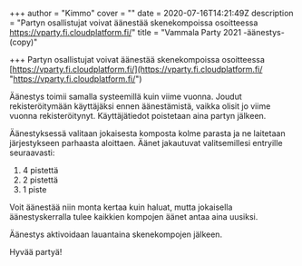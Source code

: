 +++
author = "Kimmo"
cover = ""
date = 2020-07-16T14:21:49Z
description = "Partyn osallistujat voivat äänestää skenekompoissa osoitteessa https://vparty.fi.cloudplatform.fi/"
title = "Vammala Party 2021 -äänestys-(copy)"

+++
Partyn osallistujat voivat äänestää skenekompoissa osoitteessa [https://vparty.fi.cloudplatform.fi/](https://vparty.fi.cloudplatform.fi/ "https://vparty.fi.cloudplatform.fi/")

Äänestys toimii samalla systeemillä kuin viime vuonna. Joudut rekisteröitymään käyttäjäksi ennen äänestämistä, vaikka olisit jo viime vuonna rekisteröitynyt. Käyttäjätiedot poistetaan aina partyn jälkeen.

Äänestyksessä valitaan jokaisesta komposta kolme parasta ja ne laitetaan järjestykseen parhaasta aloittaen. Äänet jakautuvat valitsemillesi entryille seuraavasti:

1. 4 pistettä
2. 2 pistettä
3. 1 piste

Voit äänestää niin monta kertaa kuin haluat, mutta jokaisella äänestyskerralla tulee kaikkien kompojen äänet antaa aina uusiksi.

Äänestys aktivoidaan lauantaina skenekompojen jälkeen.

Hyvää partyä!